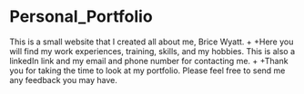 # Personal_Portfolio
  
  This is a small website that I created all about me, Brice Wyatt.
 +
 +Here you will find my work experiences, training, skills, and my hobbies. This is also a linkedIn link and my email and phone number for contacting me. 
 +
 +Thank you for taking the time to look at my portfolio. Please feel free to send me any feedback you may have.
